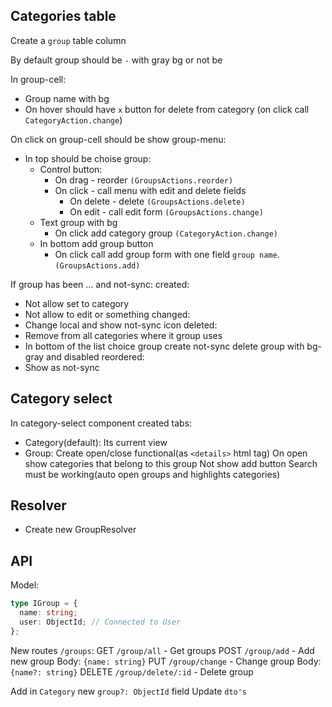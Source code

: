 ## Categories table

Create a `group` table column

By default group should be `-` with gray bg or not be

In group-cell:

- Group name with bg
- On hover should have `x` button for delete from category (on click call `CategoryAction.change`)

On click on group-cell should be show group-menu:

- In top should be choise group:
  - Control button:
    - On drag - reorder `(GroupsActions.reorder)`
    - On click - call menu with edit and delete fields
      - On delete - delete `(GroupsActions.delete)`
      - On edit - call edit form `(GroupsActions.change)`
  - Text group with bg
    - On click add category group `(CategoryAction.change)`
  - In bottom add group button
    - On click call add group form with one field `group name`. `(GroupsActions.add)`

If group has been ... and not-sync:
created:

- Not allow set to category
- Not allow to edit or something
  changed:
- Change local and show not-sync icon
  deleted:
- Remove from all categories where it group uses
- In bottom of the list choice group create not-sync delete group with bg-gray and disabled
  reordered:
- Show as not-sync

## Category select

In category-select component created tabs:

- Category(default):
  Its current view
- Group:
  Create open/close functional(as `<details>` html tag)
  On open show categories that belong to this group
  Not show add button
  Search must be working(auto open groups and highlights categories)

## Resolver

- Create new GroupResolver

## API

Model:

```ts
type IGroup = {
  name: string;
  user: ObjectId; // Connected to User
};
```

New routes `/groups`:
GET `/group/all` - Get groups
POST `/group/add` - Add new group
Body: `{name: string}`
PUT `/group/change` - Change group
Body: `{name?: string}`
DELETE `/group/delete/:id` - Delete group

Add in `Category` new `group?: ObjectId` field
Update `dto's`
